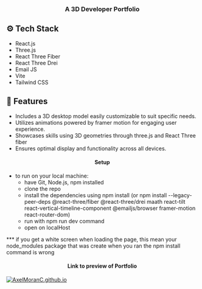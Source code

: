 <h3 align="center">A 3D Developer Portfolio</h3>

## <a name="tech-stack">⚙️ Tech Stack</a>

- React.js
- Three.js
- React Three Fiber
- React Three Drei
- Email JS
- Vite
- Tailwind CSS

## <a name="features">🔋 Features</a>

- Includes a 3D desktop model easily customizable to suit specific needs.
- Utilizes animations powered by framer motion for engaging user experience.
- Showcases skills using 3D geometries through three.js and React Three fiber
- Ensures optimal display and functionality across all devices.

<h4 align="center">Setup</h4>

- to run on your local machine:
    - have Git, Node.js, npm installed
    - clone the repo
    - install the dependencies using npm install (or npm install --legacy-peer-deps @react-three/fiber @react-three/drei maath react-tilt react-vertical-timeline-component @emailjs/browser framer-motion react-router-dom)
    - run with npm run dev command
    - open on localHost

*** if you get a white screen when loading the page, this mean your node_modules package that was create when you ran the npm install command is wrong


<h4 align="center">Link to preview of Portfolio</h4>

[![AxelMoranC.github.io](https://img.youtube.com/vi/p0NflJPJHCQ/0.jpg)](https://www.youtube.com/watch?v=p0NflJPJHCQ)
